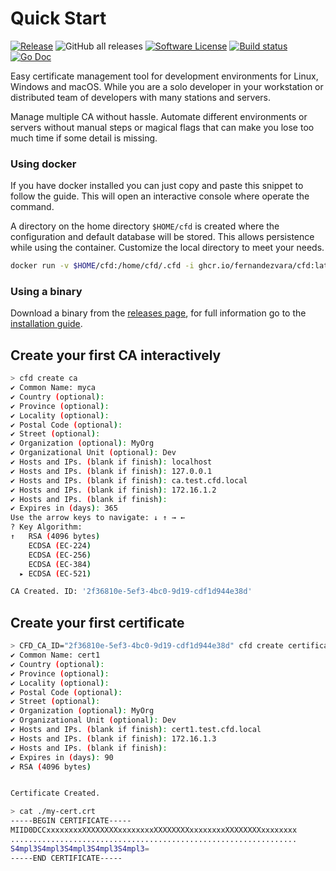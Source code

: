 # Quick Start

[![Release](https://img.shields.io/github/release/fernandezvara/certsfor.svg?style=for-the-badge)](https://github.com/fernandezvara/certsfor/releases/latest)
![GitHub all releases](https://img.shields.io/github/downloads/fernandezvara/certsfor/total?style=for-the-badge)
[![Software License](https://img.shields.io/badge/license-MIT-brightgreen.svg?style=for-the-badge)](/LICENSE)
[![Build status](https://img.shields.io/github/workflow/status/fernandezvara/certsfor/goreleaser?style=for-the-badge)](https://github.com/fernandezvara/certsfor/actions?workflow=goreleaser)
[![Go Doc](https://img.shields.io/badge/godoc-reference-blue.svg?style=for-the-badge)](http://godoc.org/github.com/fernandezvara/certsfor)

Easy certificate management tool for development environments for Linux, Windows and macOS. While you are a solo developer in your workstation or distributed team of developers with many stations and servers.

Manage multiple CA without hassle. Automate different environments or servers without manual steps or magical flags that can make you lose too much time if some detail is missing.

### Using docker

If you have docker installed you can just copy and paste this snippet to follow the guide. This will open an interactive console where operate the command.

A directory on the home directory `$HOME/cfd` is created where the configuration and default database will be stored. This allows persistence while using the container. Customize the local directory to meet your needs.

```bash
docker run -v $HOME/cfd:/home/cfd/.cfd -i ghcr.io/fernandezvara/cfd:latest /bin/bash
```

### Using a binary

Download a binary from the [releases page](https://github.com/fernandezvara/certsfor/releases), for full information go to the [installation guide](./installation).

## Create your first CA interactively

```bash
> cfd create ca
✔ Common Name: myca
✔ Country (optional): 
✔ Province (optional): 
✔ Locality (optional): 
✔ Postal Code (optional): 
✔ Street (optional): 
✔ Organization (optional): MyOrg
✔ Organizational Unit (optional): Dev
✔ Hosts and IPs. (blank if finish): localhost
✔ Hosts and IPs. (blank if finish): 127.0.0.1
✔ Hosts and IPs. (blank if finish): ca.test.cfd.local
✔ Hosts and IPs. (blank if finish): 172.16.1.2
✔ Hosts and IPs. (blank if finish): 
✔ Expires in (days): 365
Use the arrow keys to navigate: ↓ ↑ → ← 
? Key Algorithm: 
↑   RSA (4096 bytes)
    ECDSA (EC-224)
    ECDSA (EC-256)
    ECDSA (EC-384)
  ▸ ECDSA (EC-521)

CA Created. ID: '2f36810e-5ef3-4bc0-9d19-cdf1d944e38d'
```

## Create your first certificate

```bash
> CFD_CA_ID="2f36810e-5ef3-4bc0-9d19-cdf1d944e38d" cfd create certificate -c ./my-cert.crt -k ./my-cert-key.crt
✔ Common Name: cert1
✔ Country (optional): 
✔ Province (optional): 
✔ Locality (optional): 
✔ Postal Code (optional): 
✔ Street (optional): 
✔ Organization (optional): MyOrg
✔ Organizational Unit (optional): Dev
✔ Hosts and IPs. (blank if finish): cert1.test.cfd.local
✔ Hosts and IPs. (blank if finish): 172.16.1.3
✔ Hosts and IPs. (blank if finish): 
✔ Expires in (days): 90
✔ RSA (4096 bytes)


Certificate Created.

> cat ./my-cert.crt 
-----BEGIN CERTIFICATE-----
MIID0DCCxxxxxxxxXXXXXXXXxxxxxxxxXXXXXXXXxxxxxxxxXXXXXXXXxxxxxxxx
................................................................
S4mpl3S4mpl3S4mpl3S4mpl3S4mpl3=
-----END CERTIFICATE-----
```

